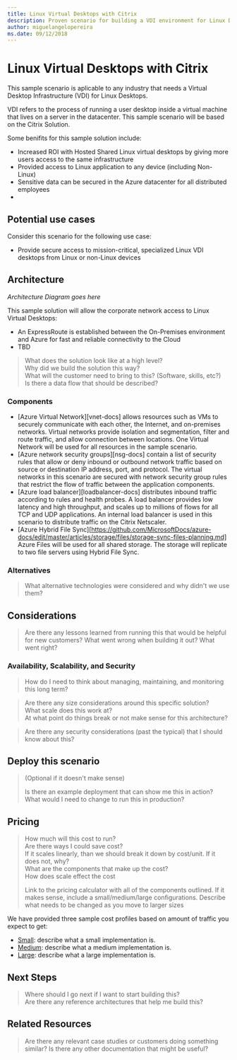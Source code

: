 ```yaml
---
title: Linux Virtual Desktops with Citrix
description: Proven scenario for building a VDI environment for Linux Desktops using Citrix on Azure.
author: miguelangelopereira
ms.date: 09/12/2018
---
```

# Linux Virtual Desktops with Citrix

This sample scenario is aplicable to any industry that needs a Virtual Desktop Infrastructure (VDI) for Linux Desktops.

VDI refers to the process of running a user desktop inside a virtual machine that lives on a server in the datacenter. This sample scenario will be based on the Citrix Solution.

Some benifits for this sample solution include:
- Increased ROI with Hosted Shared Linux virtual desktops by giving more users access to the same infrastructure
- Provided access to Linux application to any device (including Non-Linux)
- Sensitive data can be secured in the Azure datacenter for all distributed employees
- 


## Potential use cases

Consider this scenario for the following use case:
- Provide secure access to mission-critical, specialized Linux VDI desktops from Linux or non-Linux devices



## Architecture

*Architecture Diagram goes here*


This sample solution will allow the corporate network access to Linux Virtual Desktops:
- An ExpressRoute is established between the On-Premises environment and Azure for fast and reliable connectivity to the Cloud
- TBD

> What does the solution look like at a high level?  
> Why did we build the solution this way?  
> What will the customer need to bring to this?  (Software, skills, etc?)  
> Is there a data flow that should be described?

### Components


* [Azure Virtual Network][vnet-docs] allows resources such as VMs to securely communicate with each other, the Internet, and on-premises networks. Virtual networks provide isolation and segmentation, filter and route traffic, and allow connection between locations. One Virtual Network will be used  for all resources in the sample scenario.
* [Azure network security groups][nsg-docs] contain a list of security rules that allow or deny inbound or outbound network traffic based on source or destination IP address, port, and protocol. The virtual networks in this scenario are secured with network security group rules that restrict the flow of traffic between the application components.
* [Azure load balancer][loadbalancer-docs] distributes inbound traffic according to rules and health probes. A load balancer provides low latency and high throughput, and scales up to millions of flows for all TCP and UDP applications. An internal load balancer is used in this scenario to distribute traffic on the Citrix Netscaler.
* [Azure Hybrid File Sync][https://github.com/MicrosoftDocs/azure-docs/edit/master/articles/storage/files/storage-sync-files-planning.md] Azure Files will be used for all shared storage. The storage will replicate to two file servers using Hybrid File Sync.


### Alternatives

> What alternative technologies were considered and why didn't we use them?

## Considerations

> Are there any lessons learned from running this that would be helpful for new customers?  What went wrong when building it out?  What went right?

### Availability, Scalability, and Security

> How do I need to think about managing, maintaining, and monitoring this long term?

> Are there any size considerations around this specific solution?  
> What scale does this work at?  
> At what point do things break or not make sense for this architecture?

> Are there any security considerations (past the typical) that I should know about this?

## Deploy this scenario

> (Optional if it doesn't make sense)
>
> Is there an example deployment that can show me this in action?  What would I need to change to run this in production?

## Pricing

> How much will this cost to run?  
> Are there ways I could save cost?  
> If it scales linearly, than we should break it down by cost/unit.  If it does not, why?  
> What are the components that make up the cost?  
> How does scale effect the cost  
> 
> Link to the pricing calculator with all of the components outlined.  If it makes sense, include a small/medium/large configurations.  Describe what needs to be changed as you move to larger sizes

We have provided three sample cost profiles based on amount of traffic you expect to get:

* [Small][small-pricing]: describe what a small implementation is.
* [Medium][medium-pricing]: describe what a medium implementation is.
* [Large][large-pricing]: describe what a large implementation is.

## Next Steps

> Where should I go next if I want to start building this?  
> Are there any reference architectures that help me build this?

## Related Resources

> Are there any relevant case studies or customers doing something similar?
> Is there any other documentation that might be useful?  

<!-- links -->
[small-pricing]: https://azure.com/e/
[medium-pricing]: https://azure.com/e/
[large-pricing]: https://azure.com/e/
[availability]: /azure/architecture/checklist/availability
[resource-groups]: /azure/azure-resource-manager/resource-group-overview
[resiliency]: /azure/architecture/resiliency/
[security]: /azure/security/
[scalability]: /azure/architecture/checklist/scalability
